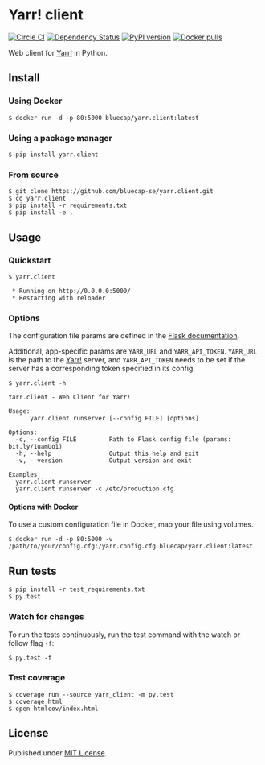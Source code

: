 # Yarr! client

[![Circle CI](https://img.shields.io/circleci/project/bluecap-se/yarr.client.svg?style=flat-square)](https://circleci.com/gh/bluecap-se/yarr.client)
[![Dependency Status](https://img.shields.io/gemnasium/bluecap-se/yarr.client.svg?style=flat-square)](https://gemnasium.com/bluecap-se/yarr.client)
[![PyPI version](https://img.shields.io/pypi/v/yarr.client.svg?style=flat-square)](https://pypi.python.org/pypi/yarr.client/)
[![Docker pulls](https://img.shields.io/docker/pulls/bluecap/yarr.client.svg?style=flat-square)](https://registry.hub.docker.com/u/bluecap/yarr.client/)

Web client for [Yarr!](https://github.com/bluecap-se/yarr) in Python.

## Install

### Using Docker

```console
$ docker run -d -p 80:5000 bluecap/yarr.client:latest
```

### Using a package manager

```console
$ pip install yarr.client
```

### From source

```console
$ git clone https://github.com/bluecap-se/yarr.client.git
$ cd yarr.client
$ pip install -r requirements.txt
$ pip install -e .
```

## Usage

### Quickstart

```console
$ yarr.client

 * Running on http://0.0.0.0:5000/
 * Restarting with reloader
```

### Options

The configuration file params are defined in the [Flask documentation](http://flask.pocoo.org/docs/0.10/config/#builtin-configuration-values).

Additional, app-specific params are `YARR_URL` and `YARR_API_TOKEN`. `YARR_URL` is the path to the [Yarr!](https://github.com/bluecap-se/yarr)
server, and `YARR_API_TOKEN` needs to be set if the server has a corresponding token specified in its config.

```console
$ yarr.client -h

Yarr.client - Web Client for Yarr!

Usage:
      yarr.client runserver [--config FILE] [options]

Options:
  -c, --config FILE         Path to Flask config file (params: bit.ly/1uamUo1)
  -h, --help                Output this help and exit
  -v, --version             Output version and exit

Examples:
  yarr.client runserver
  yarr.client runserver -c /etc/production.cfg

```

#### Options with Docker

To use a custom configuration file in Docker, map your file using volumes.

```console
$ docker run -d -p 80:5000 -v /path/to/your/config.cfg:/yarr.config.cfg bluecap/yarr.client:latest
```

## Run tests

```console
$ pip install -r test_requirements.txt
$ py.test
```

### Watch for changes

To run the tests continuously, run the test command with the watch or follow flag `-f`:

```console
$ py.test -f
```

### Test coverage

```console
$ coverage run --source yarr_client -m py.test
$ coverage html
$ open htmlcov/index.html
```

## License

Published under [MIT License](https://github.com/bluecap-se/yarr.client/blob/master/LICENSE).
